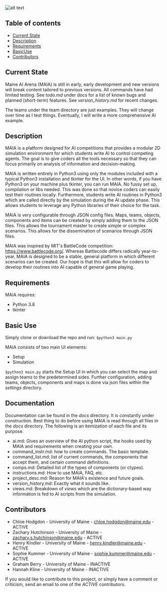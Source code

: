 ![alt text](images/maia.png)

## Table of contents
* [Current State](#current-state)
* [Description](#description)
* [Requirements](#requirements)
* [BasicUse](#basicuse)
* [Contributors](#contributors)

## Current State
Maine AI Arena (MAIA) is still in early, early development and new versions will break content tailored to previous versions. All commands have had limited testing. See *todo.md* under docs for a list of known bugs and planned (short-term) features. See *version_history.md* for recent changes.

The teams under the team directory are just examples. They will change over time as I test things. Eventually, I will write a more comprehensive AI example.

## Description
MAIA is a platform designed for AI competitions that provides a modular 2D simulation environment for which students write AI to control competing agents. The goal is to give coders all the tools necessary so that they can focus primarily on analysis of information and decision-making. 

MAIA is written entirely in Python3 using only the modules included with a typical Python3 installation and tkinter for the UI. In other words, if you have Python3 on your machine plus tkinter, you can run MAIA. No fussy set up, compilation or libs needed. This was done so that novice coders can easily test their routines locally. Furthermore, students write AI routines in Python3 which are called directly by the simulation during the AI update phase. This allows students to leverage any Python libraries of their choice for the task.

MAIA is very configurable through JSON config files. Maps, teams, objects, components and items can be created by simply adding them to the JSON files. This allows the tournament master to create simple or complex scenarios. This allows for the dissemination of scenarios through JSON files.

MAIA was inspired by MIT's BattleCode competition: https://www.battlecode.org/. Whereas Battlecode differs radically year-to-year, MAIA is designed to be a stable, general platform in which different scenarios can be created. Our hope is that this will allow for coders to develop their routines into AI capable of general game playing.


## Requirements
MAIA requires:
* Python 3.8
* tkinter

## Basic Use

Simply clone or download the repo and run: `$python3 main.py`

MAIA consists of two main UI elements:
* Setup
* Simulation

`$python3 main.py` starts the Setup UI in which you can select the map and assign teams to the predetermined sides. Further configuration, adding teams, objects, components and maps is done via json files within the *settings* directory.

## Documentation
Documentation can be found in the *docs* directory. It is constantly under construction. Best thing to do before using MAIA is read through all files in the *docs* directory. The following is an itemization of each file and its purpose.

* ai.md: Gives an overview of the AI python script, the hooks used by MAIA and requirements when creating your own.
* command_instr.md: how to create commands. The basic template.
* command_list.md: list of current commands, the components that accept them, and certain command definitions.
* comps.md: Detailed list of the types of components (or ctypes).
* instructions.md: How to use MAIA, FAQ, etc.
* project_desc.md: Reason for MAIA's existence and future goals.
* version_history.md: Exactly what it sounds like.
* views.md: Breakdown of *views* which are the dictionary-based way information is fed to AI scripts from the simulation.

## Contributors
* Chloe Hodgdon - University of Maine - <chloe.hodgdon@maine.edu> - ACTIVE
* Zachary Hutchinson - University of Maine - <zachary.s.hutchinson@maine.edu> - ACTIVE
* Henry Kindler - University of Maine - <henry.kindler@maine.edu> - ACTIVE
* Sophie Kummer - University of Maine - <sophie.kummer@maine.edu> - ACTIVE
* Graham Berry - University of Maine - INACTIVE
* Hannah Kline - University of Maine - INACTIVE


If you would like to contribute to this project, or simply have a comment or criticism, send an email to one of the *ACTIVE* contributors.
